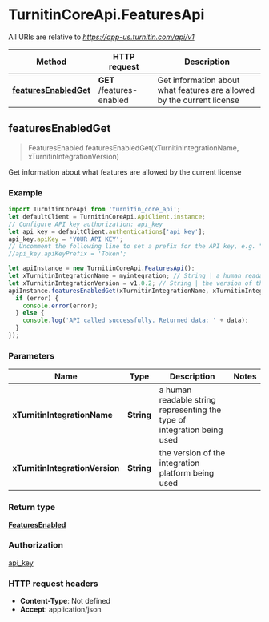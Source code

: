 # TurnitinCoreApi.FeaturesApi

All URIs are relative to *https://app-us.turnitin.com/api/v1*

Method | HTTP request | Description
------------- | ------------- | -------------
[**featuresEnabledGet**](FeaturesApi.md#featuresEnabledGet) | **GET** /features-enabled | Get information about what features are allowed by the current license



## featuresEnabledGet

> FeaturesEnabled featuresEnabledGet(xTurnitinIntegrationName, xTurnitinIntegrationVersion)

Get information about what features are allowed by the current license

### Example

```javascript
import TurnitinCoreApi from 'turnitin_core_api';
let defaultClient = TurnitinCoreApi.ApiClient.instance;
// Configure API key authorization: api_key
let api_key = defaultClient.authentications['api_key'];
api_key.apiKey = 'YOUR API KEY';
// Uncomment the following line to set a prefix for the API key, e.g. "Token" (defaults to null)
//api_key.apiKeyPrefix = 'Token';

let apiInstance = new TurnitinCoreApi.FeaturesApi();
let xTurnitinIntegrationName = myintegration; // String | a human readable string representing the type of integration being used
let xTurnitinIntegrationVersion = v1.0.2; // String | the version of the integration platform being used
apiInstance.featuresEnabledGet(xTurnitinIntegrationName, xTurnitinIntegrationVersion, (error, data, response) => {
  if (error) {
    console.error(error);
  } else {
    console.log('API called successfully. Returned data: ' + data);
  }
});
```

### Parameters


Name | Type | Description  | Notes
------------- | ------------- | ------------- | -------------
 **xTurnitinIntegrationName** | **String**| a human readable string representing the type of integration being used | 
 **xTurnitinIntegrationVersion** | **String**| the version of the integration platform being used | 

### Return type

[**FeaturesEnabled**](FeaturesEnabled.md)

### Authorization

[api_key](../README.md#api_key)

### HTTP request headers

- **Content-Type**: Not defined
- **Accept**: application/json

